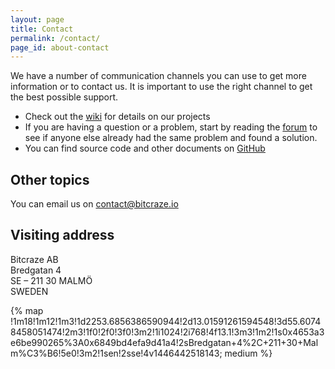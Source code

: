 ```yaml
---
layout: page
title: Contact
permalink: /contact/
page_id: about-contact
---
```


We have a number of communication channels you can use to get more
information or to contact us. It is important to use the right channel to
get the best possible support.

* Check out the [wiki](//wiki.bitcraze.io) for details on our projects
* If you are having a question or a problem, start by reading the [forum](//forum.bitcraze.io) to see if anyone else already had the same problem and found a solution.
* You can find source code and other documents on [GitHub](https://github.com/bitcraze)

## Other topics

You can email us on <a href="mailto:contact@bitcraze.io">contact@bitcraze.io</a>

## Visiting address

Bitcraze AB  
Bredgatan 4  
SE &#8211; 211 30 MALMÖ  
SWEDEN

{% map !1m18!1m12!1m3!1d2253.6856386590944!2d13.01591261594548!3d55.60748458051474!2m3!1f0!2f0!3f0!3m2!1i1024!2i768!4f13.1!3m3!1m2!1s0x4653a3e6be990265%3A0x6849bd4efa9d41a4!2sBredgatan+4%2C+211+30+Malm%C3%B6!5e0!3m2!1sen!2sse!4v1446442518143; medium %}
